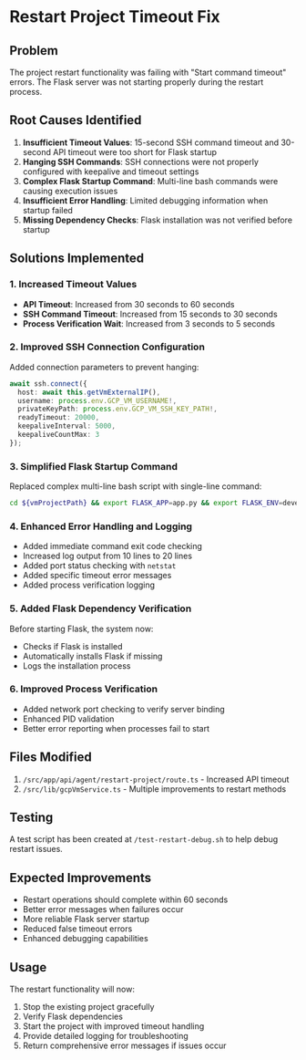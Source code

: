 # Restart Project Timeout Fix

## Problem
The project restart functionality was failing with "Start command timeout" errors. The Flask server was not starting properly during the restart process.

## Root Causes Identified
1. **Insufficient Timeout Values**: 15-second SSH command timeout and 30-second API timeout were too short for Flask startup
2. **Hanging SSH Commands**: SSH connections were not properly configured with keepalive and timeout settings
3. **Complex Flask Startup Command**: Multi-line bash commands were causing execution issues
4. **Insufficient Error Handling**: Limited debugging information when startup failed
5. **Missing Dependency Checks**: Flask installation was not verified before startup

## Solutions Implemented

### 1. Increased Timeout Values
- **API Timeout**: Increased from 30 seconds to 60 seconds
- **SSH Command Timeout**: Increased from 15 seconds to 30 seconds
- **Process Verification Wait**: Increased from 3 seconds to 5 seconds

### 2. Improved SSH Connection Configuration
Added connection parameters to prevent hanging:
```typescript
await ssh.connect({
  host: await this.getVmExternalIP(),
  username: process.env.GCP_VM_USERNAME!,
  privateKeyPath: process.env.GCP_VM_SSH_KEY_PATH!,
  readyTimeout: 20000,
  keepaliveInterval: 5000,
  keepaliveCountMax: 3
});
```

### 3. Simplified Flask Startup Command
Replaced complex multi-line bash script with single-line command:
```bash
cd ${vmProjectPath} && export FLASK_APP=app.py && export FLASK_ENV=development && export FLASK_RUN_PORT=${port} && export FLASK_RUN_HOST=0.0.0.0 && export PYTHONUNBUFFERED=1 && pkill -f "flask.*${port}" 2>/dev/null || true && sleep 1 && nohup python3 -m flask run --host=0.0.0.0 --port=${port} > server.log 2>&1 & echo $! > server.pid
```

### 4. Enhanced Error Handling and Logging
- Added immediate command exit code checking
- Increased log output from 10 lines to 20 lines
- Added port status checking with `netstat`
- Added specific timeout error messages
- Added process verification logging

### 5. Added Flask Dependency Verification
Before starting Flask, the system now:
- Checks if Flask is installed
- Automatically installs Flask if missing
- Logs the installation process

### 6. Improved Process Verification
- Added network port checking to verify server binding
- Enhanced PID validation
- Better error reporting when processes fail to start

## Files Modified
1. `/src/app/api/agent/restart-project/route.ts` - Increased API timeout
2. `/src/lib/gcpVmService.ts` - Multiple improvements to restart methods

## Testing
A test script has been created at `/test-restart-debug.sh` to help debug restart issues.

## Expected Improvements
- Restart operations should complete within 60 seconds
- Better error messages when failures occur
- More reliable Flask server startup
- Reduced false timeout errors
- Enhanced debugging capabilities

## Usage
The restart functionality will now:
1. Stop the existing project gracefully
2. Verify Flask dependencies
3. Start the project with improved timeout handling
4. Provide detailed logging for troubleshooting
5. Return comprehensive error messages if issues occur
